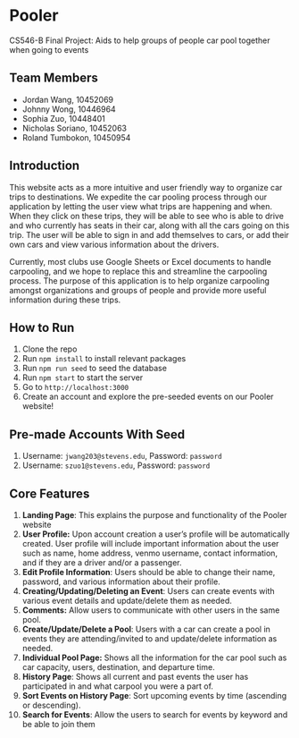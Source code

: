 # Pooler
CS546-B Final Project: Aids to help groups of people car pool together when going to events

## Team Members
* Jordan Wang, 10452069
* Johnny Wong, 10446964
* Sophia Zuo, 10448401
* Nicholas Soriano, 10452063
* Roland Tumbokon, 10450954

## Introduction
This website acts as a more intuitive and user friendly way to organize car trips to destinations. We expedite the car pooling process through our application by letting the user view what trips are happening and when. When they click on these trips, they will be able to see who is able to drive and who currently has seats in their car, along with all the cars going on this trip. The user will be able to sign in and add themselves to cars, or add their own cars and view various information about the drivers.

Currently, most clubs use Google Sheets or Excel documents to handle carpooling, and we hope to replace this and streamline the carpooling process. The purpose of this application is to help organize carpooling amongst organizations and groups of people and provide more useful information during these trips.

## How to Run
1. Clone the repo
2. Run `npm install` to install relevant packages
3. Run `npm run seed` to seed the database
4. Run `npm start` to start the server
5. Go to `http://localhost:3000`
6. Create an account and explore the pre-seeded events on our Pooler website!


## Pre-made Accounts With Seed
1. Username: `jwang203@stevens.edu`, Password: `password`
2. Username: `szuo1@stevens.edu`, Password: `password`

## Core Features
1. **Landing Page**: This explains the purpose and functionality of the Pooler website
2. **User Profile:** Upon account creation a user’s profile will be automatically created. User profile will include important information about the user such as name, home address, venmo username, contact information, and if they are a driver and/or a passenger.
3. **Edit Profile Information**: Users should be able to change their name, password, and various information about their profile.
4. **Creating/Updating/Deleting an Event**: Users can create events with various event details and update/delete them as needed.
5. **Comments:** Allow users to communicate with other users in the same pool.
6. **Create/Update/Delete a Pool**: Users with a car can create a pool in events they are attending/invited to and update/delete information as needed. 
7. **Individual Pool Page:** Shows all the information for the car pool such as car capacity, users, destination, and departure time.
8. **History Page**: Shows all current and past events the user has participated in and what carpool you were a part of.
9. **Sort Events on History Page**: Sort upcoming events by time (ascending or descending).
10.  **Search for Events**: Allow the users to search for events by keyword and be able to join them